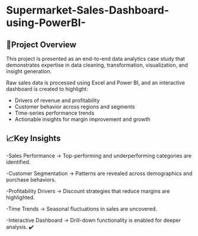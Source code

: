 # Supermarket-Sales-Dashboard-using-PowerBI-

##  🚀Project Overview

This project is presented as an end-to-end data analytics case study that demonstrates expertise in data cleaning, transformation, visualization, and insight generation.

Raw sales data is processed using Excel and Power BI, and an interactive dashboard is created to highlight:

- Drivers of revenue and profitability
- Customer behavior across regions and segments
- Time-series performance trends
- Actionable insights for margin improvement and growth

##  📈Key Insights

-Sales Performance → Top-performing and underperforming categories are identified.

-Customer Segmentation → Patterns are revealed across demographics and purchase behaviors.

-Profitability Drivers → Discount strategies that reduce margins are highlighted.

-Time Trends → Seasonal fluctuations in sales are uncovered.

-Interactive Dashboard → Drill-down functionality is enabled for deeper analysis.
✔️
